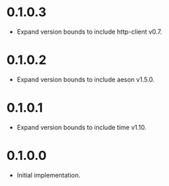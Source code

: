 # 0.1.0.3

- Expand version bounds to include http-client v0.7.

# 0.1.0.2

- Expand version bounds to include aeson v1.5.0.

# 0.1.0.1

- Expand version bounds to include time v1.10.

# 0.1.0.0

- Initial implementation.
